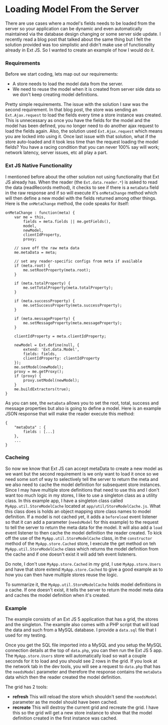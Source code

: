 Loading Model From the Server
====

There are use cases where a model's fields needs to be loaded from the server so your application can be dynamic and
even automatically maintained via the database design changing or some server side update. I recently read a blog post
that talked about the same thing but I felt the solution provided was too simplistic and didn't make use of functionality
already in Ext JS. So I wanted to create an example of how I would do it.

### Requirements

Before we start coding, lets map out our requirements:

 - A store needs to load the model data from the server.
 - We need to reuse the model when it is created from server side data so we don't keep creating model definitions.

Pretty simple requirements. The issue with the solution I saw was the second requirement. In that blog post, the store
was sending an `Ext.Ajax.request` to load the fields every time a store instance was created. This is unnecessary as
once you have the fields for the model and the model has been defined, you no longer need to do another ajax request to
load the fields again. Also, the solution used `Ext.Ajax.request` which means you are locked into using it. Once last
issue with that solution, what if the store auto-loaded and it took less time than the request loading the model fields?
You have a racing condition that you can never 100% say will work; network latency, server issues, etc all play a part.

### Ext JS Native Functionality

I mentioned before about the other solution not using functionality that Ext JS already has. When the reader
(the `Ext.data.reader.*`) is asked to read the data (readRecords method), it checks to see if there is a `metaData`
field in the raw response and if so will execute it's `onMetaChange` method which will then define a new model with the
fields returned among other things. Here is the `onMetaChange` method, the code speaks for itself:

    onMetaChange : function(meta) {
        var me = this,
            fields = meta.fields || me.getFields(),
            model,
            newModel,
            clientIdProperty,
            proxy;

        // save off the raw meta data
        me.metaData = meta;

        // set any reader-specific configs from meta if available
        if (meta.root) {
            me.setRootProperty(meta.root);
        }

        if (meta.totalProperty) {
            me.setTotalProperty(meta.totalProperty);
        }

        if (meta.successProperty) {
            me.setSuccessProperty(meta.successProperty);
        }

        if (meta.messageProperty) {
            me.setMessageProperty(meta.messageProperty);
        }

        clientIdProperty = meta.clientIdProperty;

        newModel = Ext.define(null, {
            extend: 'Ext.data.Model',
            fields: fields,
            clientIdProperty: clientIdProperty
        });
        me.setModel(newModel);
        proxy = me.getProxy();
        if (proxy) {
            proxy.setModel(newModel);
        }
        me.buildExtractors(true);
    }

As you can see, the `metaData` allows you to set the root, total, success and message properties but also is going to
define a model. Here is an example JSON response that will make the reader execute this method:

    {
        "metaData" : {
            fields : [...]
        },
        ...
    }

### Cacheing

So now we know that Ext JS can accept metaData to create a new model as we want but the second requirement is we only
want to load it once so we need some sort of way to selectively tell the server to return the meta and we also need to
cache the model definition for subsequent store instances. Since I may have multiple store definitions that need to use
this and I don't want too much logic in my stores, I like to use a singleton class as a utility class. In this example
app, I have a singleton class called `MyApp.util.StoreModelCache` located at `app/util/StoreModelCache.js`. What this
class does is holds an object mapping store class names to model definition. If a model is not cached yet, it adds a
`beforeload` event listener so that it can add a parameter (`needsModel` for this example) to the request to tell the
server to return the meta data for the model. It will also add a `load` event listener to then cache the model
definition the reader created. To kick off the use of the `MyApp.util.StoreModelCache` class, in the `constructor`
method of the `MyApp.store.Cached` store, I execute the get method on teh `MyApp.util.StoreModelCache` class which
returns the model definition from the cache and if one doesn't exist it will add teh event listeners.

Do note, I don't use `MyApp.store.Cached` in my grid, I use `MyApp.store.Users` and have that store extend
`MyApp.store.Cached` to give a good example as to how you can then have multiple stores reuse the logic.

To summarize it, the `MyApp.util.StoreModelCache` holds model definitions in a cache. If one doesn't exist, it tells the
server to return the model meta data and caches the model definition when it's created.

### Example

The example consists of an Ext JS 5 application that has a grid, the stores and the singleton. The example also comes
with a PHP script that will load the data and such from a MySQL database. I provide a `data.sql` file that I used for
my testing.

Once you get the SQL file imported into a MySQL and you setup the MySQL connection details at the top of `data.php`,
you can then run the Ext JS 5 app. The `MyApp.store.Users` store will automatically load so wait a couple seconds for it
to load and you should see 2 rows in the grid. If you look at the network tab in the dev tools, you will see a request
to `data.php` that has the `needsModel` parameter and therefore the response contains the `metaData` data which then
the reader created the model definition.

The grid has 2 tools:

 - **refresh** This will reload the store which shouldn't send the `needsModel` parameter as the model should have been
 cached.
 - **recreate** This will destroy the current grid and recreate the grid. I have this so the grid will get a new store
 instance to show that the model definition created in the first instance was cached.
